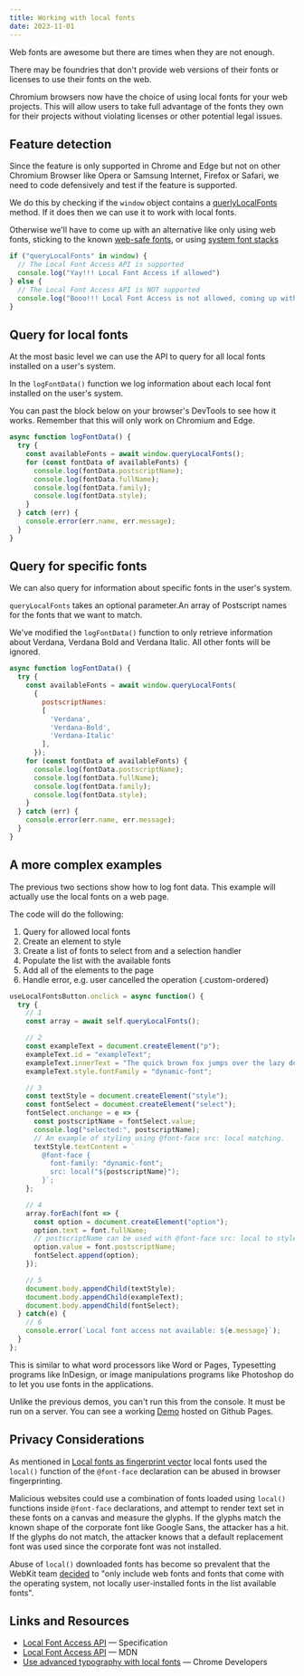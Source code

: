 ```yaml
---
title: Working with local fonts
date: 2023-11-01
---
```


Web fonts are awesome but there are times when they are not enough.

There may be foundries that don't provide web versions of their fonts or licenses to use their fonts on the web.

Chromium browsers now have the choice of using local fonts for your web projects. This will allow users to take full advantage of the fonts they own for their projects without violating licenses or other potential legal issues.

## Feature detection

Since the feature is only supported in Chrome and Edge but not on other Chromium Browser like Opera or Samsung Internet, Firefox or Safari, we need to code defensively and test if the feature is supported.

We do this by checking if the `window` object contains a [querlyLocalFonts](https://developer.mozilla.org/en-US/docs/Web/API/Window/queryLocalFonts) method. If it does then we can use it to work with local fonts.

Otherwise we'll have to come up with an alternative like only using web fonts,  sticking to the known [web-safe fonts](https://blog.hubspot.com/website/web-safe-html-css-fonts), or using [system font stacks](https://css-tricks.com/snippets/css/system-font-stack/)

```js
if ("queryLocalFonts" in window) {
  // The Local Font Access API is supported
  console.log("Yay!!! Local Font Access if allowed")
} else {
  // The Local Font Access API is NOT supported
  console.log("Booo!!! Local Font Access is not allowed, coming up with a new strategy")
}
```

## Query for local fonts

At the most basic level we can use the API to query for all local fonts installed on a user's system.

In the `logFontData()` function we log information about each local font installed on the user's system.

You can past the block below on your browser's DevTools to see how it works. Remember that this will only work on Chromium and Edge.

```js
async function logFontData() {
  try {
    const availableFonts = await window.queryLocalFonts();
    for (const fontData of availableFonts) {
      console.log(fontData.postscriptName);
      console.log(fontData.fullName);
      console.log(fontData.family);
      console.log(fontData.style);
    }
  } catch (err) {
    console.error(err.name, err.message);
  }
}
```

## Query for specific fonts

We can also query for information about specific fonts in the user's system.

`queryLocalFonts` takes an optional parameter.An array of Postscript names for the fonts that we want to match.

We've modified the `logFontData()` function to only retrieve information about Verdana, Verdana Bold and Verdana Italic. All other fonts will be ignored.

```js
async function logFontData() {
  try {
    const availableFonts = await window.queryLocalFonts(
      {
        postscriptNames:
        [
          'Verdana',
          'Verdana-Bold',
          'Verdana-Italic'
        ],
      });
    for (const fontData of availableFonts) {
      console.log(fontData.postscriptName);
      console.log(fontData.fullName);
      console.log(fontData.family);
      console.log(fontData.style);
    }
  } catch (err) {
    console.error(err.name, err.message);
  }
}
```

## A more complex examples

The previous two sections show how to log font data. This example will actually use the local fonts on a web page.

The code will do the following:

1. Query for allowed local fonts
2. Create an element to style
3. Create a list of fonts to select from and a selection handler
4. Populate the list with the available fonts
5. Add all of the elements to the page
6. Handle error, e.g. user cancelled the operation
{.custom-ordered}

```js
useLocalFontsButton.onclick = async function() {
  try {
    // 1
    const array = await self.queryLocalFonts();

    // 2
    const exampleText = document.createElement("p");
    exampleText.id = "exampleText";
    exampleText.innerText = "The quick brown fox jumps over the lazy dog";
    exampleText.style.fontFamily = "dynamic-font";

    // 3
    const textStyle = document.createElement("style");
    const fontSelect = document.createElement("select");
    fontSelect.onchange = e => {
      const postscriptName = fontSelect.value;
      console.log("selected:", postscriptName);
      // An example of styling using @font-face src: local matching.
      textStyle.textContent = `
        @font-face {
          font-family: "dynamic-font";
          src: local("${postscriptName}");
        }`;
    };

    // 4
    array.forEach(font => {
      const option = document.createElement("option");
      option.text = font.fullName;
      // postscriptName can be used with @font-face src: local to style elements.
      option.value = font.postscriptName;
      fontSelect.append(option);
    });

    // 5
    document.body.appendChild(textStyle);
    document.body.appendChild(exampleText);
    document.body.appendChild(fontSelect);
  } catch(e) {
    // 6
    console.error(`Local font access not available: ${e.message}`);
  }
};
```

This is similar to what word processors like Word or Pages, Typesetting programs like InDesign, or image manipulations programs like Photoshop do to let you use fonts in the applications.

Unlike the previous demos, you can't run this from the console. It must be run on a server. You can see a working [Demo](https://caraya.github.io/local-font-access/) hosted on Github Pages.

## Privacy Considerations

As mentioned in [Local fonts as fingerprint vector](https://developer.chrome.com/en/articles/local-fonts/#local-fonts-as-fingerprint-vector) local fonts used the `local()` function of the `@font-face` declaration can be abused in browser fingerprinting.

Malicious websites could use a combination of fonts loaded using `local()` functions inside `@font-face` declarations, and attempt to render text set in these fonts on a canvas and measure the glyphs. If the glyphs match the known shape of the corporate font like Google Sans, the attacker has a hit. If the glyphs do not match, the attacker knows that a default replacement font was used since the corporate font was not installed.

Abuse of `local()` downloaded fonts has become so prevalent that the WebKit team [decided](https://webkit.org/tracking-prevention/) to "only include web fonts and fonts that come with the operating system, not locally user-installed fonts in the list available fonts".

## Links and Resources

* [Local Font Access API](https://wicg.github.io/local-font-access/) &mdash; Specification
* [Local Font Access API](https://developer.mozilla.org/en-US/docs/Web/API/Local_Font_Access_API) &mdash; MDN
* [Use advanced typography with local fonts](https://developer.chrome.com/en/articles/local-fonts/) &mdash; Chrome Developers
